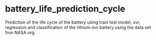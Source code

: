 # battery_life_prediction_cycle
 Prediction of the life cycle of the battery using train test model, svr, regression and classification of the lithium-ion battery using the data set fron NASA org.
